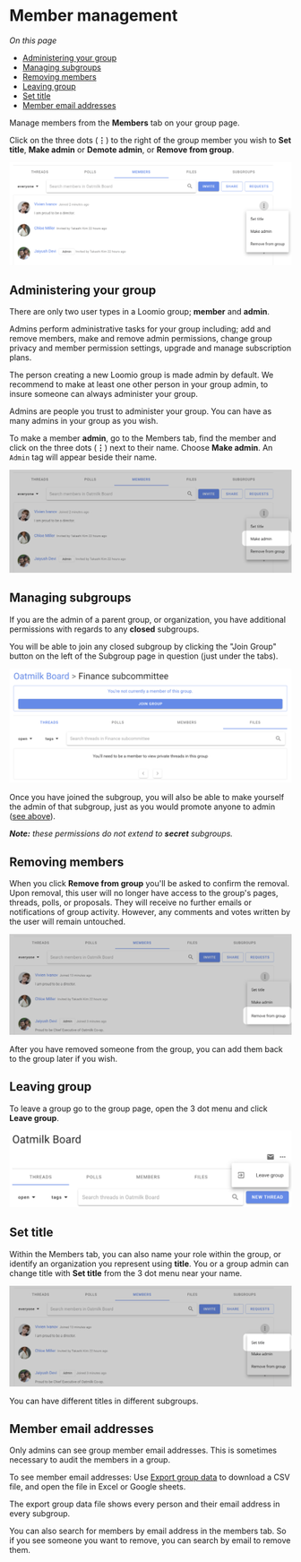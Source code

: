 # Member management

*On this page*
- [Administering your group](#administering-your-group)
- [Managing subgroups](#managing-subgroups)
- [Removing members](#removing-members)
- [Leaving group](#leaving-group)
- [Set title](#set-title)
- [Member email addresses](#member-email-addresses)

Manage members from the **Members** tab on your group page. 

Click on the three dots (**⋮**) to the right of the group member you wish to **Set title**, **Make admin** or **Demote admin**, or **Remove from group**.

![](member_management.png)

## Administering your group
There are only two user types in a Loomio group; **member** and **admin**. 

Admins perform administrative tasks for your group including; add and remove members, make and remove admin permissions, change group privacy and member permission settings, upgrade and manage subscription plans.

The person creating a new Loomio group is made admin by default. We recommend to make at least one other person in your group admin, to insure someone can always administer your group. 

Admins are people you trust to administer your group. You can have as many admins in your group as you wish.

To make a member **admin**, go to the Members tab, find the member and click on the three dots (**⋮**) next to their name. Choose **Make admin**. An `Admin` tag will appear beside their name.

![](member_make_admin.png)

## Managing subgroups
If you are the admin of a parent group, or organization, you have additional permissions with regards to any __closed__ subgroups.

You will be able to join any closed subgroup by clicking the "Join Group" button on the left of the Subgroup page in question (just under the tabs).

![](member_join_subgroup.png)

Once you have joined the subgroup, you will also be able to make yourself the admin of that subgroup, just as you would promote anyone to admin ([see above](#admin)).

***Note:*** *these permissions do not extend to* ***secret*** *subgroups.*

## Removing members
When you click **Remove from group** you'll be asked to confirm the removal. Upon removal, this user will no longer have access to the group's pages, threads, polls, or proposals. They will receive no further emails or notifications of group activity. However, any comments and votes written by the user will remain untouched.

![](member_remove.png)

After you have removed someone from the group, you can add them back to the group later if you wish.

## Leaving group
To leave a group go to the group page, open the 3 dot menu and click **Leave group**.

![](leave_group.png)

## Set title
Within the Members tab, you can also name your role within the group, or identify an organization you represent using **title**. You or a group admin can change title with **Set title** from the 3 dot menu near your name.

![](member_set_title.png)

You can have different titles in different subgroups.

## Member email addresses

Only admins can see group member email addresses.  This is sometimes necessary to audit the members in a group.

To see member email addresses: Use [Export group data](https://help.loomio.com/en/user_manual/groups/data_export/index.html) to download a CSV file, and open the file in Excel or Google sheets.

The export group data file shows every person and their email address in every subgroup.

You can also search for members by email address in the members tab. So if you see someone you want to remove, you can search by email to remove them.
